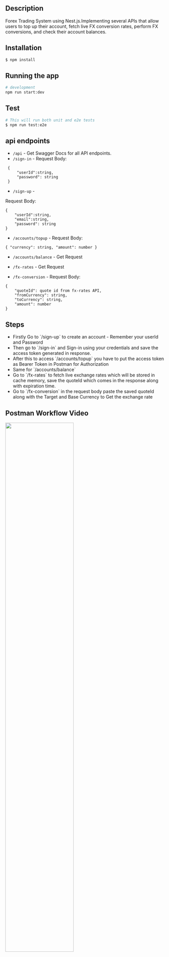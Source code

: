 
## Description

 Forex Trading System using Nest.js.Implementing several APIs that allow users to top up their account, fetch live FX conversion rates, perform FX conversions, and check their account balances.

## Installation

```bash
$ npm install
```

## Running the app

```bash
# development
npm run start:dev
```

## Test

```bash
# This will run both unit and e2e tests
$ npm run test:e2e
```

## api endpoints

- `/api` - Get Swagger Docs for all API endpoints.
- `/sign-in` - 
Request Body:
```
 { 
     "userId":string, 
     "password": string 
 }
 ```

- `/sign-up` - 

Request Body:
```
{ 
    "userId":string, 
    "email":string, 
    "password": string 
}
```
- `/accounts/topup` - 
Request Body:
```
{ "currency": string, "amount": number }
```
- `/accounts/balance` - Get Request

- `/fx-rates` - Get Request

- `/fx-conversion` - 
Request Body:
```
{ 
    "quoteId": quote id from fx-rates API, 
    "fromCurrency": string, 
    "toCurrency": string, 
    "amount": number 
}
```


## Steps
<ul>
<li>Firstly Go to `/sign-up` to create an account - Remember your userId and Password</li>
 <li>Then go to `/sign-in` and Sign-in using your credentials and save the access token generated in response.</li>
 <li>After this to access `/accounts/topup` you have to put the access token as Bearer Token in Postman for Authorization</li>
 <li>Same for `/accounts/balance`</li>
 <li>Go to `/fx-rates` to fetch live exchange rates which will be stored in cache memory, save the quoteId which comes in the response along with expiration time.</li>
 <li>Go to `/fx-conversion` in the request body paste the saved quoteId along with the Target and Base Currency to Get the exchange rate</li>
</ul>

## Postman Workflow Video

[<img src="https://i9.ytimg.com/vi_webp/OOeI6PDjuIY/mq3.webp?sqp=CNSF9LAG-oaymwEmCMACELQB8quKqQMa8AEB-AH-CYACqAWKAgwIABABGEwgWihlMA8=&rs=AOn4CLBJj5eMD7IC2bARYZydbNY2YfHK-w" width="65%">](https://youtu.be/OOeI6PDjuIY "Postman Workflow")





